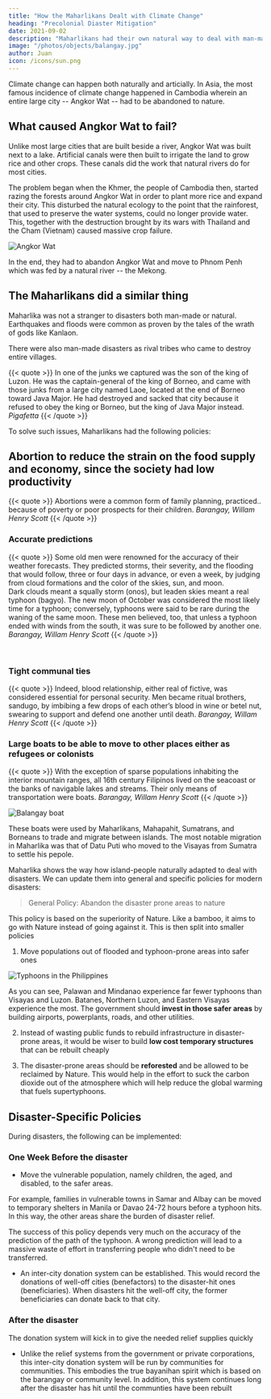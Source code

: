 ```yaml
---
title: "How the Maharlikans Dealt with Climate Change"
heading: "Precolonial Diaster Mitigation"
date: 2021-09-02
description: "Maharlikans had their own natural way to deal with man-made and natural disasters"
image: "/photos/objects/balangay.jpg"
author: Juan
icon: /icons/sun.png
---
```



Climate change can happen both naturally and articially. In Asia, the most famous incidence of climate change happened in Cambodia wherein an entire large city -- Angkor Wat -- had to be abandoned to nature. 


## What caused Angkor Wat to fail?

Unlike most large cities that are built beside a river, Angkor Wat was built next to a lake. Artificial canals were then built to irrigate the land to grow rice and other crops. These canals did the work that natural rivers do for most cities. 

The problem began when the Khmer, the people of Cambodia then, started razing the forests around Angkor Wat in order to plant more rice and expand their city. This disturbed the natural ecology to the point that the rainforest, that used to preserve the water systems, could no longer provide water. This, together with the destruction brought by its wars with Thailand and the Cham (Vietnam) caused massive crop failure. 

![Angkor Wat](/photos/angkor.jpg)

In the end, they had to abandon Angkor Wat and move to Phnom Penh which was fed by a natural river -- the Mekong. 


## The Maharlikans did a similar thing

Maharlika was not a stranger to disasters both man-made or natural. Earthquakes and floods were common as proven by the tales of the wrath of gods like Kanlaon. 


There were also man-made disasters as rival tribes who came to destroy entire villages. 

{{< quote >}}
In one of the junks we captured was the son of the king of Luzon. He was the captain-general of the king of Borneo, and came with those junks from a large city named Laoe, located at the end of Borneo toward Java Major. He had destroyed and sacked that city because it refused to obey the king or Borneo, but the king of Java Major instead.
<cite>Pigafetta</cite>
{{< /quote >}}


To solve such issues, Maharlikans had the following policies:

<!-- - bayanihan to work together to rebuild after a disaster or fight together against a common enemy   -->

## Abortion to reduce the strain on the food supply and economy, since the society had low productivity

{{< quote >}}
Abortions were a common form of family planning, practiced.. <!-- by ranking ladies to limit their lineage and preserve their heritage, or by others --> because of poverty or poor prospects for their children.
<cite>Barangay, Willam Henry Scott</cite>
{{< /quote >}}


### Accurate predictions

{{< quote >}}
Some old men were renowned for the accuracy of their weather forecasts. They predicted storms, their severity, and the flooding that would follow, three or four days in advance, or even a week, by judging from cloud formations and the color of the skies, sun, and moon.<br>Dark clouds meant a squally storm (onos), but leaden skies meant a real typhoon (bagyo). The new moon of October was considered the most likely time for a typhoon; conversely, typhoons were said to be rare during the waning of the same moon. These men believed, too, that unless a typhoon ended with winds from the south, it was sure to be followed by another one.
<cite>Barangay, Willam Henry Scott</cite>
{{< /quote >}}

<br>

### Tight communal ties 

{{< quote >}}
Indeed, blood relationship, either real of fictive, was considered essential for personal security. Men became ritual brothers, sandugo, by imbibing a few drops of each other’s blood in wine or betel nut, swearing to support and defend one another until death.
<cite>Barangay, Willam Henry Scott</cite>
{{< /quote >}}


### Large boats to be able to move to other places either as refugees or colonists

{{< quote >}}
With the exception of sparse populations inhabiting the interior mountain ranges, all 16th century Filipinos lived on the seacoast or the banks of navigable lakes and streams. Their only means of transportation were boats.
<cite>Barangay, Willam Henry Scott</cite>
{{< /quote >}}

![Balangay boat](/photos/objects/balangay.jpg)


These boats were used by Maharlikans, Mahapahit, Sumatrans, and Borneans to trade and migrate between islands. The most notable migration in Maharlika was that of Datu Puti who moved to the Visayas from Sumatra to settle his pepole. 

Maharlika shows the way how island-people naturally adapted to deal with disasters. We can update them into general and specific policies for modern disasters:

> General Policy: Abandon the disaster prone areas to nature

This policy is based on the superiority of Nature. Like a bamboo, it aims to go with Nature instead of going against it. This is then split into smaller policies

1. Move populations out of flooded and typhoon-prone areas into safer ones

![Typhoons in the Philippines](/photos/typhoons.jpg)

As you can see, Palawan and Mindanao experience far fewer typhoons than Visayas and Luzon. Batanes, Northern Luzon, and Eastern Visayas experience the most. The government should **invest in those safer areas** by building airports, powerplants, roads, and other utilities. 

2. Instead of wasting public funds to rebuild infrastructure in disaster-prone areas, it would be wiser to build **low cost temporary structures** that can be rebuilt cheaply

3. The disaster-prone areas should be **reforested** and be allowed to be reclaimed by Nature. This would help in the effort to suck the carbon dioxide out of the atmosphere which will help reduce the global warming that fuels supertyphoons.  


## Disaster-Specific Policies

During disasters, the following can be implemented:

### One Week Before the disaster

- Move the vulnerable population, namely children, the aged, and disabled, to the safer areas. 

For example, families in vulnerable towns in Samar and Albay can be moved to temporary shelters in Manila or Davao 24-72 hours before a typhoon hits. In this way, the other areas share the burden of disaster relief.

The success of this policy depends very much on the accuracy of the prediction of the path of the typhoon. A wrong prediction will lead to a massive waste of effort in transferring people who didn't need to be transferred. 

- An inter-city donation system can be established. This would record the donations of well-off cities (benefactors) to the disaster-hit ones (beneficiaries). When disasters hit the well-off city, the former beneficiaries can donate back to that city.

### After the disaster

The donation system will kick in to give the needed relief supplies quickly

-  Unlike the relief systems from the government or private corporations, this inter-city donation system will be run by communities for communities. This embodies the true bayanihan spirit which is based on the barangay or community level. In addition, this system continues long after the disaster has hit until the communties have been rebuilt 
